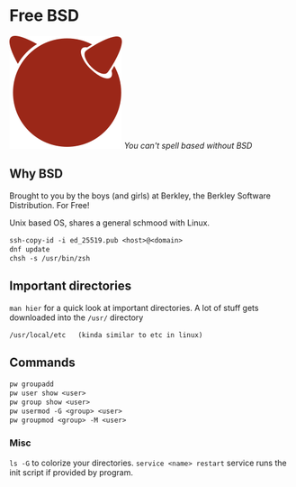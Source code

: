 # Free BSD
![Free BSD](./svgs/freeBSD.svg "Free BSD")
*You can't spell based without BSD*

## Why BSD
Brought to you by the boys (and girls) at Berkley, the Berkley Software Distribution. For Free! 

Unix based OS, shares a general schmood with Linux.

    ssh-copy-id -i ed_25519.pub <host>@<domain>  
    dnf update
    chsh -s /usr/bin/zsh

## Important directories
`man hier` for a quick look at important directories.
A lot of stuff gets downloaded into the `/usr/` directory

    /usr/local/etc   (kinda similar to etc in linux)

## Commands

    pw groupadd
    pw user show <user>
    pw group show <user>
    pw usermod -G <group> <user>
    pw groupmod <group> -M <user>

### Misc
`ls -G` to colorize your directories.
`service <name> restart` service runs the init script if provided by <name> program.
